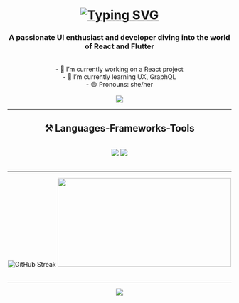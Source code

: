 
<h1 align="center">
  <a href="https://git.io/typing-svg"><img src="https://readme-typing-svg.demolab.com?font=Caveat&size=30&pause=1000&color=ADA7C9&center=true&random=false&width=435&lines=Hello+There+%E2%9C%A8"       alt="Typing SVG" />
  </a>
</h1>

<h3 align="center">A passionate UI enthusiast and developer diving into the world of React and Flutter</h3>

<br/>

<div align="center">
  - 🔭 I’m currently working on a React project <br>
  - 🌱 I’m currently learning UX, GraphQL <br>
  - 😄 Pronouns: she/her
</div>

<br/>

<div align="center">
  <a href="mailto:lssuwal@gmail.com">
    <img src="https://img.shields.io/badge/Gmail-D14836?style=for-the-badge&logo=gmail&logoColor=white" target="_blank"/>
  </a>
</div>

<hr/>

<h2 align="center"> ⚒️ Languages-Frameworks-Tools </h2>
  <br/>
  <div align="center">
    <img src="https://skillicons.dev/icons?i=react,redux,ts,bootstrap,css,sass,figma,flutter,html,ai)"/>
    <img src="https://skillicons.dev/icons?i=js,vite,vscode,yarn,git,github,nodejs,npm)"/>
   
  </div>

  <br/>
  <hr/>

<div align="center">
  <img src="https://streak-stats.demolab.com?user=lumanaa&theme=dracula&border_radius=10&mode=weekly&card_width=390" alt="GitHub Streak" />
  <img  width="390" height="200" src="https://github-readme-stats.vercel.app/api?username=lumanaa&show_icons=true&theme=dracula&hide=stars,prs&rank_icon=github&border_radius=10"/>
</div>

 <br/>
 <hr/>

 <div align="center">
   <img src="https://github-readme-stats.vercel.app/api/top-langs/?username=lumanaa&hide_progress=true&border_radius=10&theme=dracula"/>
 </div>






<!--
**lumanaa/lumanaa** is a ✨ _special_ ✨ repository because its `README.md` (this file) appears on your GitHub profile.

Here are some ideas to get you started:

- 🔭 I’m currently working on ...
- 🌱 I’m currently learning ...
- 👯 I’m looking to collaborate on ...
- 🤔 I’m looking for help with ...
- 💬 Ask me about ...
- 📫 How to reach me: ...
- 😄 Pronouns: ...
- ⚡ Fun fact: ...
-->
